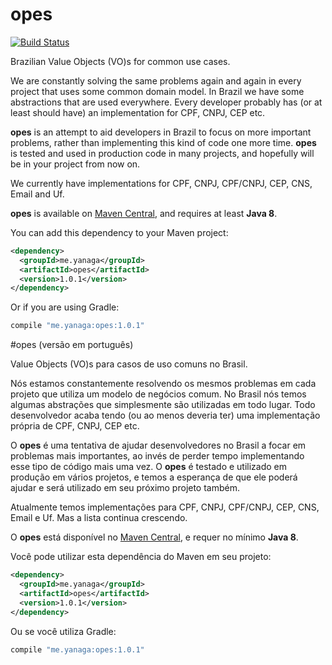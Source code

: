 # opes
[![Build Status](https://travis-ci.org/yanaga/opes.svg?branch=master)](https://travis-ci.org/yanaga/opes)

Brazilian Value Objects (VO)s for common use cases.

We are constantly solving the same problems again and again in every project that uses some common domain model. In Brazil we have some abstractions that are used everywhere. Every developer probably has (or at least should have) an implementation for CPF, CNPJ, CEP etc.

**opes** is an attempt to aid developers in Brazil to focus on more important problems, rather than implementing this kind of code one more time. **opes** is tested and used in production code in many projects, and hopefully will be in your project from now on.

We currently have implementations for CPF, CNPJ, CPF/CNPJ, CEP, CNS, Email and Uf.

**opes** is available on [Maven Central](http://search.maven.org/#search%7Cga%7C1%7Ca%3A%22opes%22), and requires at least **Java 8**.

You can add this dependency to your Maven project:

```xml
<dependency>
  <groupId>me.yanaga</groupId>
  <artifactId>opes</artifactId>
  <version>1.0.1</version>
</dependency>
```

Or if you are using Gradle:

```groovy
compile "me.yanaga:opes:1.0.1"
```

#opes (versão em português)

Value Objects (VO)s para casos de uso comuns no Brasil.

Nós estamos constantemente resolvendo os mesmos problemas em cada projeto que utiliza um modelo de negócios comum. No Brasil nós temos algumas abstrações que simplesmente são utilizadas em todo lugar. Todo desenvolvedor acaba tendo (ou ao menos deveria ter) uma implementação própria de CPF, CNPJ, CEP etc.

O **opes** é uma tentativa de ajudar desenvolvedores no Brasil a focar em problemas mais importantes, ao invés de perder tempo implementando esse tipo de código mais uma vez. O **opes** é testado e utilizado em produção em vários projetos, e temos a esperança de que ele poderá ajudar e será utilizado em seu próximo projeto também.

Atualmente temos implementações para CPF, CNPJ, CPF/CNPJ, CEP, CNS, Email e Uf. Mas a lista continua crescendo.

O **opes** está disponível no [Maven Central](http://search.maven.org/#search%7Cga%7C1%7Ca%3A%22opes%22), e requer no mínimo **Java 8**.

Você pode utilizar esta dependência do Maven em seu projeto:

```xml
<dependency>
  <groupId>me.yanaga</groupId>
  <artifactId>opes</artifactId>
  <version>1.0.1</version>
</dependency>
```

Ou se você utiliza Gradle:

```groovy
compile "me.yanaga:opes:1.0.1"
```
